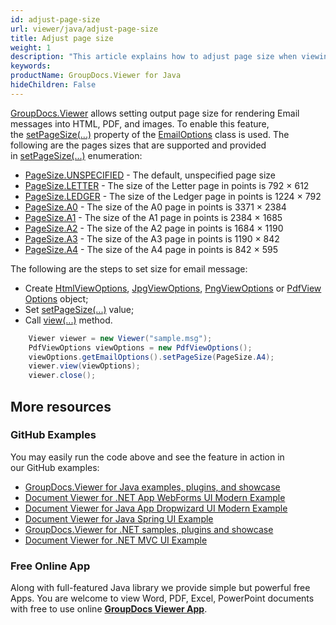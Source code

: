 ```yaml
---
id: adjust-page-size
url: viewer/java/adjust-page-size
title: Adjust page size
weight: 1
description: "This article explains how to adjust page size when viewing E-Mail Messages with GroupDocs.Viewer within your Java applications."
keywords: 
productName: GroupDocs.Viewer for Java
hideChildren: False
---
```

[GroupDocs.Viewer](https://products.groupdocs.com/viewer) allows setting output page size for rendering Email messages into HTML, PDF, and images. To enable this feature, the [setPageSize(...)](https://apireference.groupdocs.com/viewer/java/com.groupdocs.viewer.options/EmailOptions#setPageSize(int)) property of the [EmailOptions](https://apireference.groupdocs.com/viewer/java/com.groupdocs.viewer.options/EmailOptions) class is used. The following are the pages sizes that are supported and provided in [setPageSize(...)](https://apireference.groupdocs.com/viewer/java/com.groupdocs.viewer.options/EmailOptions#setPageSize(int)) enumeration:

*   [PageSize.UNSPECIFIED](https://apireference.groupdocs.com/viewer/java/com.groupdocs.viewer.options/PageSize#UNSPECIFIED) - The default, unspecified page size
*   [PageSize.LETTER](https://apireference.groupdocs.com/viewer/java/com.groupdocs.viewer.options/PageSize#LETTER) - The size of the Letter page in points is 792 × 612
*   [PageSize.LEDGER](https://apireference.groupdocs.com/viewer/java/com.groupdocs.viewer.options/PageSize#LEDGER) - The size of the Ledger page in points is 1224 × 792
*   [PageSize.A0](https://apireference.groupdocs.com/viewer/java/com.groupdocs.viewer.options/PageSize#A0) - The size of the A0 page in points is 3371 × 2384
*   [PageSize.A1](https://apireference.groupdocs.com/viewer/java/com.groupdocs.viewer.options/PageSize#A1) - The size of the A1 page in points is 2384 × 1685
*   [PageSize.A2](https://apireference.groupdocs.com/viewer/java/com.groupdocs.viewer.options/PageSize#A2) - The size of the A2 page in points is 1684 × 1190
*   [PageSize.A3](https://apireference.groupdocs.com/viewer/java/com.groupdocs.viewer.options/PageSize#A3) - The size of the A3 page in points is 1190 × 842
*   [PageSize.A4](https://apireference.groupdocs.com/viewer/java/com.groupdocs.viewer.options/PageSize#A4) - The size of the A4 page in points is 842 × 595

The following are the steps to set size for email message:

*   Create [HtmlViewOptions](https://apireference.groupdocs.com/viewer/java/com.groupdocs.viewer.options/HtmlViewOptions), [JpgViewOptions](https://apireference.groupdocs.com/viewer/java/com.groupdocs.viewer.options/JpgViewOptions), [PngViewOptions](https://apireference.groupdocs.com/viewer/java/com.groupdocs.viewer.options/PngViewOptions) or [PdfViewOptions](https://apireference.groupdocs.com/viewer/java/com.groupdocs.viewer.options/PdfViewOptions) object;
*   Set [setPageSize(...)](https://apireference.groupdocs.com/viewer/java/com.groupdocs.viewer.options/EmailOptions#setPageSize(int)) value;
*   Call [view(...)](https://apireference.groupdocs.com/viewer/java/com.groupdocs.viewer/Viewer#view(com.groupdocs.viewer.options.ViewOptions)) method.

```java
    Viewer viewer = new Viewer("sample.msg");
    PdfViewOptions viewOptions = new PdfViewOptions();
    viewOptions.getEmailOptions().setPageSize(PageSize.A4);
    viewer.view(viewOptions);
    viewer.close();
```

## More resources
### GitHub Examples
You may easily run the code above and see the feature in action in our GitHub examples:
*   [GroupDocs.Viewer for Java examples, plugins, and showcase](https://github.com/groupdocs-viewer/GroupDocs.Viewer-for-Java)
*   [Document Viewer for .NET App WebForms UI Modern Example](https://github.com/groupdocs-viewer/GroupDocs.Viewer-for-Java-WebForms)    
*   [Document Viewer for Java App Dropwizard UI Modern Example](https://github.com/groupdocs-viewer/GroupDocs.Viewer-for-Java-Dropwizard)    
*   [Document Viewer for Java Spring UI Example](https://github.com/groupdocs-viewer/GroupDocs.Viewer-for-Java-Spring)
*   [GroupDocs.Viewer for .NET samples, plugins and showcase](https://github.com/groupdocs-viewer/GroupDocs.Viewer-for-.NET)
*   [Document Viewer for .NET MVC UI Example](https://github.com/groupdocs-viewer/GroupDocs.Viewer-for-Java-MVC)     

### Free Online App
Along with full-featured Java library we provide simple but powerful free Apps.
You are welcome to view Word, PDF, Excel, PowerPoint documents with free to use online **[GroupDocs Viewer App](https://products.groupdocs.app/viewer)**.